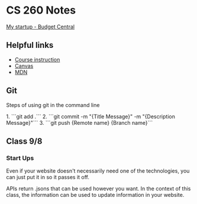 # CS 260 Notes

[My startup - Budget Central]()

## Helpful links

- [Course instruction](https://github.com/webprogramming260)
- [Canvas](https://byu.instructure.com)
- [MDN](https://developer.mozilla.org)

## Git
<p>Steps of using git in the command line</p>
1. ```git add .```
2. ```git commit -m "{Title Message}" -m "{Description Message}"```
3. ```git push {Remote name} {Branch name}```

## Class 9/8

### Start Ups
<p>Even if your website doesn't necessarily need one of the technologies, you can just put it in so it passes it off.</p>
<p>APIs return .jsons that can be used however you want. In the context of this class, the information can be used to update information in your website.</p>